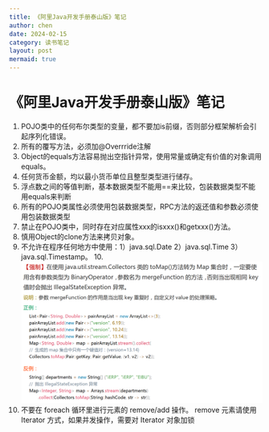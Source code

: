 ```yaml
---
title: 《阿里Java开发手册泰山版》笔记
author: chen
date: 2024-02-15
category: 读书笔记
layout: post
mermaid: true
---
```

# 《阿里Java开发手册泰山版》笔记

  

1. POJO类中的任何布尔类型的变量，都不要加is前缀，否则部分框架解析会引起序列化错误。
2. 所有的覆写方法，必须加@Overrride注解
3. Object的equals方法容易抛出空指针异常，使用常量或确定有价值的对象调用equals。
4. 任何货币金额，均以最小货币单位且整型类型进行储存。
5. 浮点数之间的等值判断，基本数据类型不能用==来比较，包装数据类型不能用equals来判断
6. 所有的POJO类属性必须使用包装数据类型，RPC方法的返还值和参数必须使用包装数据类型
7. 禁止在POJO类中，同时存在对应属性xxx的isxxx()和getxxx()方法。
8. 慎用Object的clone方法来拷贝对象。
9. 不允许在程序任何地方中使用：1）java.sql.Date 2）java.sql.Time 3）java.sql.Timestamp。
10.![阿里java开发手册.png](..\static\img\阿里java开发手册.png)
11. 不要在 foreach 循环里进行元素的 remove/add 操作。 remove 元素请使用 Iterator 方式，如果并发操作，需要对 Iterator 对象加锁















